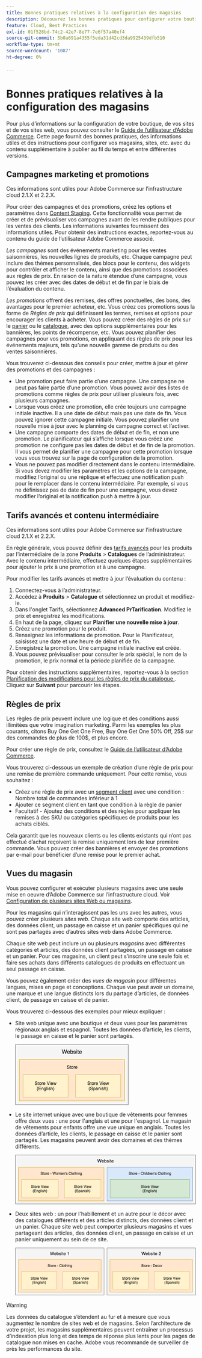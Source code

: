 ```yaml
---
title: Bonnes pratiques relatives à la configuration des magasins
description: Découvrez les bonnes pratiques pour configurer votre boutique sur Adobe Commerce sur l’infrastructure cloud.
feature: Cloud, Best Practices
exl-id: 01f528bd-74c2-42e7-8e77-7e6f57a40ef4
source-git-commit: 5b0a691a4355f5eda31d42cd3da9925439dfb510
workflow-type: tm+mt
source-wordcount: '1087'
ht-degree: 0%

---
```


# Bonnes pratiques relatives à la configuration des magasins

Pour plus d’informations sur la configuration de votre boutique, de vos sites et de vos sites web, vous pouvez consulter le [Guide de l’utilisateur d’Adobe Commerce](https://experienceleague.adobe.com/docs/commerce-admin/user-guides/home.html). Cette page fournit des bonnes pratiques, des informations utiles et des instructions pour configurer vos magasins, sites, etc. avec du contenu supplémentaire à publier au fil du temps et entre différentes versions.

## Campagnes marketing et promotions

Ces informations sont utiles pour Adobe Commerce sur l’infrastructure cloud 2.1.X et 2.2.X.

Pour créer des campagnes et des promotions, créez les options et paramètres dans [Content Staging](https://experienceleague.adobe.com/docs/commerce-admin/content-design/staging/content-staging.html). Cette fonctionnalité vous permet de créer et de prévisualiser vos campagnes avant de les rendre publiques pour les ventes des clients. Les informations suivantes fournissent des informations utiles. Pour obtenir des instructions exactes, reportez-vous au contenu du guide de l’utilisateur Adobe Commerce associé.

_Les campagnes_ sont des événements marketing pour les ventes saisonnières, les nouvelles lignes de produits, etc. Chaque campagne peut inclure des thèmes personnalisés, des blocs pour le contenu, des widgets pour contrôler et afficher le contenu, ainsi que des promotions associées aux règles de prix. En raison de la nature étendue d’une campagne, vous pouvez les créer avec des dates de début et de fin par le biais de l’évaluation du contenu.

_Les promotions_ offrent des remises, des offres ponctuelles, des bons, des avantages pour le premier acheteur, etc. Vous créez ces promotions sous la forme de _Règles de prix_ qui définissent les termes, remises et options pour encourager les clients à acheter. Vous pouvez créer des règles de prix sur le [panier](https://experienceleague.adobe.com/docs/commerce-admin/marketing/promotions/cart-rules/price-rules-cart.html) ou le [catalogue](https://experienceleague.adobe.com/docs/commerce-admin/marketing/promotions/catalog-rules/price-rules-catalog.html), avec des options supplémentaires pour les bannières, les points de récompense, etc. Vous pouvez planifier des campagnes pour vos promotions, en appliquant des règles de prix pour les événements majeurs, tels qu’une nouvelle gamme de produits ou des ventes saisonnières.

Vous trouverez ci-dessous des conseils pour créer, mettre à jour et gérer des promotions et des campagnes :

* Une promotion peut faire partie d’une campagne. Une campagne ne peut pas faire partie d’une promotion. Vous pouvez avoir des listes de promotions comme règles de prix pour utiliser plusieurs fois, avec plusieurs campagnes.
* Lorsque vous créez une promotion, elle crée toujours une campagne initiale inactive. Il a une date de début mais pas une date de fin. Vous pouvez ignorer cette campagne initiale. Vous pouvez planifier une nouvelle mise à jour avec le planning de campagne correct et l’activer.
* Une campagne comporte des dates de début et de fin, et non une promotion. Le planificateur qui s’affiche lorsque vous créez une promotion ne configure pas les dates de début et de fin de la promotion. Il vous permet de planifier une campagne pour cette promotion lorsque vous vous trouvez sur la page de configuration de la promotion.
* Vous ne pouvez pas modifier directement dans le contenu intermédiaire. Si vous devez modifier les paramètres et les options de la campagne, modifiez l’original ou une réplique et effectuez une notification push pour le remplacer dans le contenu intermédiaire. Par exemple, si vous ne définissez pas de date de fin pour une campagne, vous devez modifier l’original et la notification push à mettre à jour.

## Tarifs avancés et contenu intermédiaire

Ces informations sont utiles pour Adobe Commerce sur l’infrastructure cloud 2.1.X et 2.2.X.

En règle générale, vous pouvez définir des [tarifs avancés](https://experienceleague.adobe.com/docs/commerce-admin/catalog/products/pricing/pricing-advanced.html) pour les produits par l’intermédiaire de la zone **Produits** > **Catalogues** de l’administrateur. Avec le contenu intermédiaire, effectuez quelques étapes supplémentaires pour ajouter le prix à une promotion et à une campagne.

Pour modifier les tarifs avancés et mettre à jour l’évaluation du contenu :

1. Connectez-vous à l’administrateur.
1. Accédez à **Produits** > **Catalogue** et sélectionnez un produit et modifiez-le.
1. Dans l&#39;onglet Tarifs, sélectionnez **Advanced PrTarification**. Modifiez le prix et enregistrez les modifications.
1. En haut de la page, cliquez sur **Planifier une nouvelle mise à jour**.
1. Créez une promotion pour le produit.
1. Renseignez les informations de promotion. Pour le Planificateur, saisissez une date et une heure de début et de fin.
1. Enregistrez la promotion. Une campagne initiale inactive est créée.
1. Vous pouvez prévisualiser pour consulter le prix spécial, le nom de la promotion, le prix normal et la période planifiée de la campagne.

Pour obtenir des instructions supplémentaires, reportez-vous à la section [ Planification des modifications pour les règles de prix du catalogue ](https://experienceleague.adobe.com/docs/commerce-admin/marketing/promotions/catalog-rules/price-rule-catalog-scheduled-changes.html). Cliquez sur **Suivant** pour parcourir les étapes.

## Règles de prix

Les règles de prix peuvent inclure une logique et des conditions aussi illimitées que votre imagination marketing. Parmi les exemples les plus courants, citons Buy One Get One Free, Buy One Get One 50% Off, 25$ sur des commandes de plus de 100$, et plus encore.

Pour créer une règle de prix, consultez le [Guide de l’utilisateur d’Adobe Commerce](https://experienceleague.adobe.com/docs/commerce-admin/marketing/promotions/catalog-rules/price-rules-catalog-create.html).

Vous trouverez ci-dessous un exemple de création d’une règle de prix pour une remise de première commande uniquement. Pour cette remise, vous souhaitez :

* Créez une règle de prix avec un [segment client](https://docs.magento.com/user-guide/marketing/customer-segment-price-rule.html) avec une condition : Nombre total de commandes inférieur à 1
* Ajouter ce segment client en tant que condition à la règle de panier
* Facultatif - Ajoutez des conditions et des règles pour appliquer les remises à des SKU ou catégories spécifiques de produits pour les achats ciblés.

Cela garantit que les nouveaux clients ou les clients existants qui n’ont pas effectué d’achat reçoivent la remise uniquement lors de leur première commande. Vous pouvez créer des bannières et envoyer des promotions par e-mail pour bénéficier d’une remise pour le premier achat.

## Vues du magasin

Vous pouvez configurer et exécuter plusieurs magasins avec une seule mise en oeuvre d’Adobe Commerce sur l’infrastructure cloud. Voir [Configuration de plusieurs sites Web ou magasins](multiple-sites.md).

Pour les magasins qui n’interagissent pas les uns avec les autres, vous pouvez créer plusieurs _sites web_. Chaque site web comporte des articles, des données client, un passage en caisse et un panier spécifiques qui ne sont pas partagés avec d’autres sites web dans Adobe Commerce.

Chaque site web peut inclure un ou plusieurs _magasins_ avec différentes catégories et articles, des données client partagées, un passage en caisse et un panier. Pour ces magasins, un client peut s’inscrire une seule fois et faire ses achats dans différents catalogues de produits en effectuant un seul passage en caisse.

Vous pouvez également créer des _vues de magasin_ pour différentes langues, mises en page et conceptions. Chaque vue peut avoir un domaine, une marque et une langue distincts lors du partage d’articles, de données client, de passage en caisse et de panier.

Vous trouverez ci-dessous des exemples pour mieux expliquer :

* Site web unique avec une boutique et deux vues pour les paramètres régionaux anglais et espagnol. Toutes les données d’article, les clients, le passage en caisse et le panier sont partagés.

  ![Exemple de magasin 1](../../assets/example-store1.png)

* Le site internet unique avec une boutique de vêtements pour femmes offre deux vues : une pour l&#39;anglais et une pour l&#39;espagnol. Le magasin de vêtements pour enfants offre une vue unique en anglais. Toutes les données d’article, les clients, le passage en caisse et le panier sont partagés. Les magasins peuvent avoir des domaines et des thèmes différents.

  ![Exemple de magasin 2](../../assets/example-store2.png)

* Deux sites web : un pour l&#39;habillement et un autre pour le décor avec des catalogues différents et des articles distincts, des données client et un panier. Chaque site web peut comporter plusieurs magasins et vues partageant des articles, des données client, un passage en caisse et un panier uniquement au sein de ce site.

  ![Exemple de magasin 3](../../assets/example-store3.png)

>[!WARNING]
>
>Les données du catalogue s’étendent au fur et à mesure que vous augmentez le nombre de sites web et de magasins. Selon l’architecture de votre projet, les magasins supplémentaires peuvent entraîner un processus d’indexation plus long et des temps de réponse plus lents pour les pages de catalogue non mises en cache. Adobe vous recommande de surveiller de près les performances du site.
